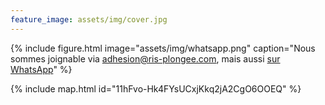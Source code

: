 ```yaml
---
feature_image: assets/img/cover.jpg
---
```


{% include figure.html image="assets/img/whatsapp.png" caption="Nous sommes joignable via <a href='mailto:adhesion@ris-plongee.com'>adhesion@ris-plongee.com</a>, mais aussi <a href='https://chat.whatsapp.com/LCriYyvy98GBHcAubOUgeL'>sur WhatsApp</a>" %}

{% include map.html id="11hFvo-Hk4FYsUCxjKkq2jA2CgO6OOEQ" %}
